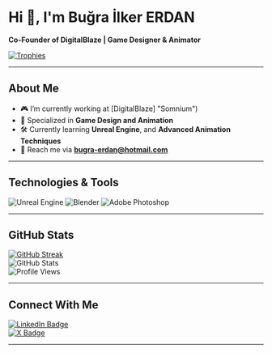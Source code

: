 # Hi 👋, I'm Buğra İlker ERDAN

**Co-Founder of DigitalBlaze | Game Designer & Animator**

[![Trophies](https://github-profile-trophy.vercel.app/?username=bugeex&theme=onedark&row=1&column=6)](https://github.com/bugeex)


---

## About Me
- 🎮 I’m currently working at [DigitalBlaze] "Somnium")
- 🌟 Specialized in **Game Design and Animation**
- 🛠 Currently learning **Unreal Engine**, and **Advanced Animation Techniques**
- 📧 Reach me via **[bugra-erdan@hotmail.com](mailto:bugra-erdan@hotmail.com)**

---

## Technologies & Tools  
![Unreal Engine](https://img.shields.io/badge/Unreal%20Engine-313131?style=for-the-badge&logo=unrealengine&logoColor=white)
![Blender](https://img.shields.io/badge/Blender-313131?style=for-the-badge&logo=blender&logoColor=white)
![Adobe Photoshop](https://img.shields.io/badge/Adobe%20Photoshop-001F3F?style=for-the-badge&logo=adobephotoshop&logoColor=white)

---

## GitHub Stats  
[![GitHub Streak](https://streak-stats.demolab.com/?bugeex=kullanıcı-adın&theme=onedark&hide_border=true)](https://git.io/streak-stats)  
![GitHub Stats](https://github-readme-stats.vercel.app/api?bugeex=kullanıcı-adın&show_icons=true&theme=onedark&hide_border=true)  
![Profile Views](https://komarev.com/ghpvc/?bugeex=kullanıcı-adın&label=Profile%20Views&color=brightgreen&style=flat)

---

## Connect With Me
[![LinkedIn Badge](https://img.shields.io/badge/LinkedIn-0077B5?style=flat&logo=linkedin&logoColor=white)](https://www.linkedin.com/in/buğra-ilker-erdan-20a638252/)  
[![X Badge](https://img.shields.io/badge/X-000000?style=flat&logo=x&logoColor=white)](https://x.com/bugexdev)

---


